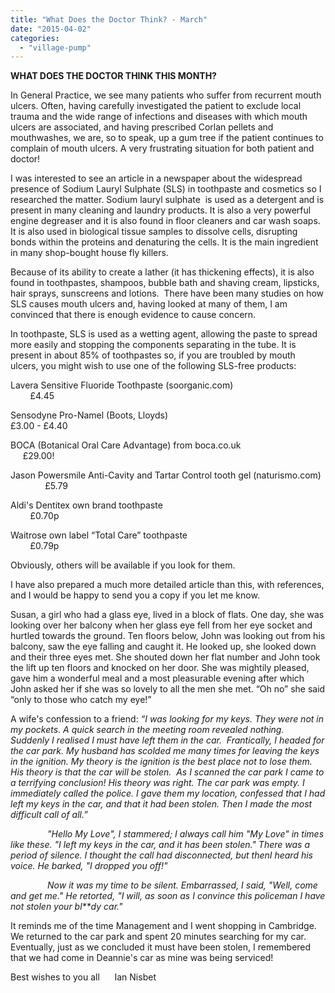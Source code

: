 ```yaml
---
title: "What Does the Doctor Think? - March"
date: "2015-04-02"
categories: 
  - "village-pump"
---
```


**WHAT DOES THE DOCTOR THINK THIS MONTH?**

In General Practice, we see many patients who suffer from recurrent mouth ulcers. Often, having carefully investigated the patient to exclude local trauma and the wide range of infections and diseases with which mouth ulcers are associated, and having prescribed Corlan pellets and mouthwashes, we are, so to speak, up a gum tree if the patient continues to complain of mouth ulcers. A very frustrating situation for both patient and doctor!

I was interested to see an article in a newspaper about the widespread presence of Sodium Lauryl Sulphate (SLS) in toothpaste and cosmetics so I researched the matter. Sodium lauryl sulphate  is used as a detergent and is present in many cleaning and laundry products. It is also a very powerful  engine degreaser and it is also found in floor cleaners and car wash soaps. It is also used in biological tissue samples to dissolve cells, disrupting bonds within the proteins and denaturing the cells. It is the main ingredient in many shop-bought house fly killers.

Because of its ability to create a lather (it has thickening effects), it is also found in toothpastes, shampoos, bubble bath and shaving cream, lipsticks, hair sprays, sunscreens and lotions.  There have been many studies on how SLS causes mouth ulcers and, having looked at many of them, I am convinced that there is enough evidence to cause concern.

In toothpaste, SLS is used as a wetting agent, allowing the paste to spread more easily and stopping the components separating in the tube. It is present in about 85% of toothpastes so, if you are troubled by mouth ulcers, you might wish to use one of the following SLS-free products:

Lavera Sensitive Fluoride Toothpaste (soorganic.com)                                             £4.45

Sensodyne Pro-Namel (Boots, Lloyds)                                                             £3.00 - £4.40

BOCA (Botanical Oral Care Advantage) from boca.co.uk                                        £29.00!

Jason Powersmile Anti-Cavity and Tartar Control tooth gel (naturismo.com)               £5.79

Aldi's Dentitex own brand toothpaste                                                                           £0.70p

Waitrose own label “Total Care” toothpaste                                                                 £0.79p

Obviously, others will be available if you look for them.

I have also prepared a much more detailed article than this, with references, and I would be happy to send you a copy if you let me know.

Susan, a girl who had a glass eye, lived in a block of flats. One day, she was looking over her balcony when her glass eye fell from her eye socket and hurtled towards the ground. Ten floors below, John was looking out from his balcony, saw the eye falling and caught it. He looked up, she looked down and their three eyes met. She shouted down her flat number and John took the lift up ten floors and knocked on her door. She was mightily pleased, gave him a wonderful meal and a most pleasurable evening after which John asked her if she was so lovely to all the men she met. “Oh no” she said “only to those who catch my eye!”

A wife's confession to a friend: _“I was looking for my keys. They were not in my pockets. A quick search in the meeting room revealed nothing.  Suddenly I realised I must have left them in the car.  Frantically, I headed for the car park. My husband has scolded me many times for leaving the keys in the ignition. My theory is the ignition is the best place not to lose them. His theory is that the car will be stolen.  As I scanned the car park I came to a terrifying conclusion! His theory was right. The car park was empty. I immediately called the police. I gave them my location, confessed that I had left my keys in the car, and that it had been stolen. Then I made the most difficult call of all.”_

               _"Hello My Love", I stammered; I always call him "My Love" in times like these. "I left my keys in the car, and it has been stolen." There was a period of silence. I thought the call had disconnected, but thenI heard his voice. He barked, "I dropped you off!"_

               _Now it was my time to be silent. Embarrassed, I said, "Well, come and get me." He retorted, "I will, as soon as I convince this policeman I have not stolen your bl\*\*dy car."_

It reminds me of the time Management and I went shopping in Cambridge. We returned to the car park and spent 20 minutes searching for my car. Eventually, just as we concluded it must have been stolen, I remembered that we had come in Deannie's car as mine was being serviced!

Best wishes to you all      Ian Nisbet
